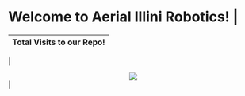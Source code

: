 # Welcome to Aerial Illini Robotics!                                                                                                                                                                                                        |
| Total Visits to our Repo!                                                                                                                                                                                                                            |
|---------------------------------------------------------------------------------------------------------------------------------------------------------------------------------------------------------------------------------------------------------------|

| <div align="center">[![](https://visitcount.itsvg.in/api?id=AIRUIUC&icon=7&color=0)](https://visitcount.itsvg.in) </div> |
